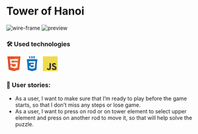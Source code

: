 # Tower of Hanoi
<p float="left">
  <img src="https://user-images.githubusercontent.com/81039516/188940086-885de902-2436-4a4a-ba7d-eaf32d143bee.jpg" alt="wire-frame" width="300" />
  <img src="https://user-images.githubusercontent.com/81039516/189803590-f22600d1-5127-42c9-933f-797fef4d2a8c.gif" alt="preview" width="300" /> 
</p>

### :hammer_and_wrench: Used technologies
<div>
    <img src="https://github.com/devicons/devicon/blob/master/icons/html5/html5-original.svg" title="HTML5" alt="HTML" width="40" height="40"/>&nbsp;
    <img src="https://github.com/devicons/devicon/blob/master/icons/css3/css3-plain-wordmark.svg"  title="CSS3" alt="CSS" width="40" height="40"/>&nbsp;
    <img src="https://github.com/devicons/devicon/blob/master/icons/javascript/javascript-original.svg" title="JavaScript" alt="JavaScript" width="40" height="40"/>&nbsp;
</div>

### :smiling_face_with_three_hearts: User stories:
- As a user, I want to make sure that I’m ready to play before the game starts, so that I don’t miss any steps or lose game.
- As a user, I want to press on rod or on tower element to select upper element and press on another rod to move it, so that will help solve the puzzle.